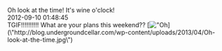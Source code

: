 Oh look at the time! It\'s wine o\'clock!<br/>2012-09-10 01:48:45<br/>TGIF!!!!!!!!!! What are your plans this weekend?? [![\"Oh](\"http://blog.undergroundcellar.com/wp-content/uploads/2013/04/Oh-look-at-the-time.jpg\")](\"http://blog.undergroundcellar.com/wp-content/uploads/2013/04/Oh-look-at-the-time.jpg\")